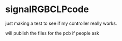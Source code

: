 # signalRGBCLPcode



just making a test to see if my controller really works. 

will publish the files for the pcb if people ask
